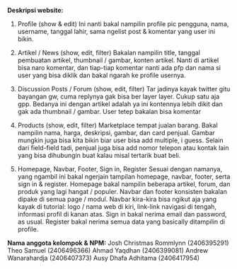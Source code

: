 **Deskripsi website:**

1. Profile (show & edit)
Ini nanti bakal nampilin profile pic pengguna, nama, username, tanggal lahir, sama ngelist post & komentar yang user ini bikin.

2. Artikel / News (show, edit, filter)
Bakalan nampilin title, tanggal pembuatan artikel, thumbnail / gambar, konten artikel. Nanti di artikel bisa naro komentar, dan tiap-tiap komentar nanti ada pfp dan nama si user yang bisa diklik dan bakal ngarah ke profile usernya.

3. Discussion Posts / Forum (show, edit, filter)
Tar jadinya kayak twitter gitu bayangan gw, cuma replynya gak bisa ber layer layer. Cukup satu aja gpp. Bedanya ini dengan artikel adalah ya ini kontennya lebih dikit dan gak ada thumbnail / gambar. User tetep bakalan bisa komentar

4. Products (show, edit, filter)
Marketplace tempat jualan barang. Bakal nampilin nama, harga, deskripsi, gambar, dan card penjual. Gambar mungkin juga bisa kita bikin biar user bisa add multiple, i guess. Selain dari field-field tadi, penjual juga bisa add nomor telepon atau kontak lain yang bisa dihubungin buat kalau misal tertarik buat beli.

5. Homepage, Navbar, Footer, Sign in, Register
Sesuai dengan namanya, yang ngambil ini bakal ngerjain tampilan homepage, navbar, footer, serta sign in & register. Homepage bakal nampilin beberapa artikel, forum, dan produk yang lagi hangat / populer. Navbar dan footer konsisten bakalan dipake di semua page / modul. Navbar kira-kira bisa ngikut aja yang kayak di tutorial: logo / nama web di kiri, link-link navigasi di tengah, informasi profil di kanan atas. Sign in bakal nerima email dan password, as usual. Register bakal nerima semua data yang basically ditampilin di profile.

**Nama anggota kelompok & NPM:**
Josh Christmas Rommlynn (2406395291)
Theo Samuel (2406496366)
Ahmad Yaqdhan (2406399081)
Andrew Wanarahardja (2406407373)
Ausy Dhafa Adhitama (2406417954)
